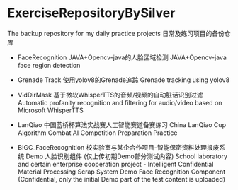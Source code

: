 # ExerciseRepositoryBySilver
The backup repository for my daily practice projects
日常及练习项目的备份仓库

- FaceRecognition
  JAVA+Opencv-java的人脸区域检测
  JAVA+Opencv-java face region detection

- Grenade Track
  使用yolov8的Grenade追踪
  Grenade tracking using yolov8

- VidDirMask
  基于微软WhisperTTS的音频/视频的自动脏话识别过滤
  Automatic profanity recognition and filtering for audio/video based on Microsoft WhisperTTS

- LanQiao
  中国蓝桥杯算法实战赛人工智能赛道备赛练习
  China LanQiao Cup Algorithm Combat AI Competition Preparation Practice
- BIGC_FaceRecognition
  校实验室与某企合作项目-智能保密资料处理报废系统 Demo 人脸识别组件
  (仅上传初期Demo部分测试内容)
  School laboratory and certain enterprise cooperation project - Intelligent Confidential Material Processing Scrap System Demo Face Recognition Component
  (Confidential, only the initial Demo part of the test content is uploaded)
